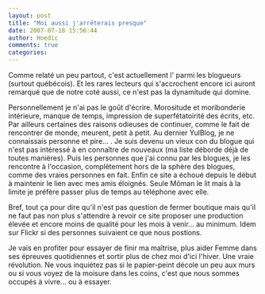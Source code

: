 ```yaml
---
layout: post
title: "Moi aussi j'arrêterais presque"
date: 2007-07-18 15:56:44
author: Hoedic
comments: true
categories: 
---
```



Comme relaté un peu partout, c'est actuellement l' parmi les blogueurs (surtout québécois). Et les rares lecteurs qui s'accrochent encore ici auront remarqué que de notre coté aussi, ce n'est pas la dynamitude qui domine.

Personnellement je n'ai pas le goût d'écrire. Morositude et moribonderie intérieure, manque de temps, impression de superfétatoirité des écrits, etc. Par ailleurs certaines des raisons odieuses de continuer, comme le fait de rencontrer de monde, meurent, petit à petit. Au dernier YulBlog, je ne connaissais personne et pire... . Je suis devenu un vieux con du blogue qui n'est pas intéressé à en connaître de nouveaux (ma liste déborde déjà de toutes manières). Puis les personnes que j'ai connu par les blogues, je les rencontre à l'occasion, complètement hors de la sphère des blogues, comme des vraies personnes en fait. Enfin ce site a échoué depuis le début à maintenir le lien avec mes amis éloignés. Seule Môman le lit mais à la limite je préfère passer plus de temps au téléphone avec elle.

Bref, tout ça pour dire qu'il n'est pas question de fermer boutique mais qu'il ne faut pas non plus s'attendre à revoir ce site proposer une production élevée et encore moins de qualité pour les mois à venir... au minimum. Idem sur Flickr si des personnes suivaient ce que nous postions.

Je vais en profiter pour essayer de finir ma maîtrise, plus aider Femme dans ses épreuves quotidiennes et sortir plus de chez moi d'ici l'hiver. Une vraie révolution. Ne vous inquiétez pas si le papier-peint décole un peu aux murs ou si vous voyez de la moisure dans les coins, c'est que nous sommes occupés à vivre... ou à essayer.